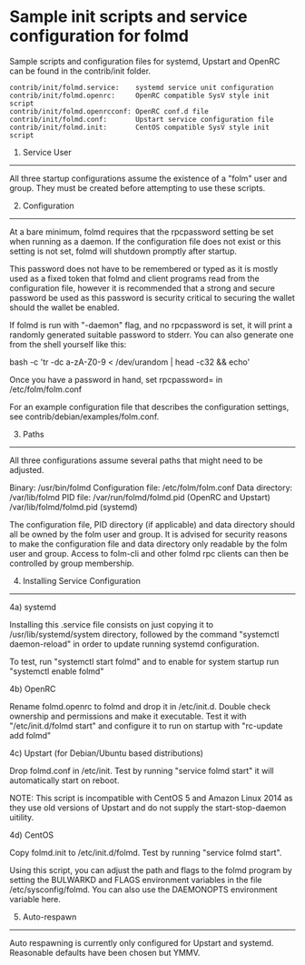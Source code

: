 Sample init scripts and service configuration for folmd
==========================================================

Sample scripts and configuration files for systemd, Upstart and OpenRC
can be found in the contrib/init folder.

    contrib/init/folmd.service:    systemd service unit configuration
    contrib/init/folmd.openrc:     OpenRC compatible SysV style init script
    contrib/init/folmd.openrcconf: OpenRC conf.d file
    contrib/init/folmd.conf:       Upstart service configuration file
    contrib/init/folmd.init:       CentOS compatible SysV style init script

1. Service User
---------------------------------

All three startup configurations assume the existence of a "folm" user
and group.  They must be created before attempting to use these scripts.

2. Configuration
---------------------------------

At a bare minimum, folmd requires that the rpcpassword setting be set
when running as a daemon.  If the configuration file does not exist or this
setting is not set, folmd will shutdown promptly after startup.

This password does not have to be remembered or typed as it is mostly used
as a fixed token that folmd and client programs read from the configuration
file, however it is recommended that a strong and secure password be used
as this password is security critical to securing the wallet should the
wallet be enabled.

If folmd is run with "-daemon" flag, and no rpcpassword is set, it will
print a randomly generated suitable password to stderr.  You can also
generate one from the shell yourself like this:

bash -c 'tr -dc a-zA-Z0-9 < /dev/urandom | head -c32 && echo'

Once you have a password in hand, set rpcpassword= in /etc/folm/folm.conf

For an example configuration file that describes the configuration settings,
see contrib/debian/examples/folm.conf.

3. Paths
---------------------------------

All three configurations assume several paths that might need to be adjusted.

Binary:              /usr/bin/folmd
Configuration file:  /etc/folm/folm.conf
Data directory:      /var/lib/folmd
PID file:            /var/run/folmd/folmd.pid (OpenRC and Upstart)
                     /var/lib/folmd/folmd.pid (systemd)

The configuration file, PID directory (if applicable) and data directory
should all be owned by the folm user and group.  It is advised for security
reasons to make the configuration file and data directory only readable by the
folm user and group.  Access to folm-cli and other folmd rpc clients
can then be controlled by group membership.

4. Installing Service Configuration
-----------------------------------

4a) systemd

Installing this .service file consists on just copying it to
/usr/lib/systemd/system directory, followed by the command
"systemctl daemon-reload" in order to update running systemd configuration.

To test, run "systemctl start folmd" and to enable for system startup run
"systemctl enable folmd"

4b) OpenRC

Rename folmd.openrc to folmd and drop it in /etc/init.d.  Double
check ownership and permissions and make it executable.  Test it with
"/etc/init.d/folmd start" and configure it to run on startup with
"rc-update add folmd"

4c) Upstart (for Debian/Ubuntu based distributions)

Drop folmd.conf in /etc/init.  Test by running "service folmd start"
it will automatically start on reboot.

NOTE: This script is incompatible with CentOS 5 and Amazon Linux 2014 as they
use old versions of Upstart and do not supply the start-stop-daemon uitility.

4d) CentOS

Copy folmd.init to /etc/init.d/folmd. Test by running "service folmd start".

Using this script, you can adjust the path and flags to the folmd program by
setting the BULWARKD and FLAGS environment variables in the file
/etc/sysconfig/folmd. You can also use the DAEMONOPTS environment variable here.

5. Auto-respawn
-----------------------------------

Auto respawning is currently only configured for Upstart and systemd.
Reasonable defaults have been chosen but YMMV.
